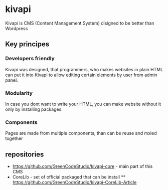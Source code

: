 # kivapi
Kivapi is CMS (Content Management System) disigned to be better than Wordpress

## Key principes
### Developers friendly
Kivapi was designed, that programmers, who makes websites in plain HTML can put it into Kivapi to allow editing certain elements by user from admin panel.

### Modularity
In case you dont want to write your HTML, you can make website without it only by installing packages.

### Components
Pages are made from multiple components, than can be reuse and mxied together

## repositories
* https://github.com/GreenCodeStudio/kivapi-core - main part of this CMS
* CoreLib - set of official packaged that can be install
** https://github.com/GreenCodeStudio/kivapi-CoreLib-Article
